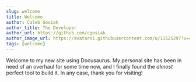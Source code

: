```yaml
---
slug: welcome
title: Welcome
author: Caleb Gosiak
author_title: The Developer
author_url: https://github.com/cgosiak
author_image_url: https://avatars1.githubusercontent.com/u/11525297?v=4
tags: [welcome]
---
```


Welcome to my new site using Docusaurus. My personal site has been in need of an overhaul for some time now,
and I finally found the *almost* perfect tool to build it. In any case, thank you for visiting!

